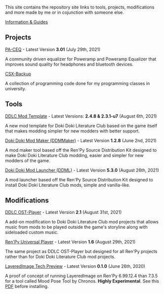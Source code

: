 This site contains the repository site links to tools, projects, modifications and more made by me or in cojunction with someone else.

[Information & Guides](information/information.md)

## Projects

[PA-CEQ](https://github.com/GanstaKingofSA/PA-CEQ) - Latest Version **3.01** (July 29th, 2021)

A community driven equalizer for Poweramp and Poweramp Equalizer that improves sound quality for headphones and bluetooth devices.

[CSX-Backup](https://github.com/GanstaKingofSA/CS1310-Backup) 

A collection of programming code done for my programming classes in university.

## Tools

[DDLC Mod Template](https://ganstakingofsa.github.io/DDLCModTemplate2.0) - Latest Versions: **2.4.8 & 2.3.1-u7** (August 6th, 2021)

A new mod template for Doki Doki Literature Club based on the game itself that makes modding simpler for new modders with better support.

[Doki Doki Mod Maker (DDMMaker)](https://ganstakingofsa.github.io/DDLC-ModMaker) - Latest Version **1.2.8** (June 2nd, 2021)

A mod maker tool based off the Ren'Py Source Distribution Kit designed to make Doki Doki Literature Club modding, easier and simpler for new modders of the game. 

[Doki Doki Mod Launcher (DDML)](https://github.com/GanstaKingofSA/DDML) - Latest Version **5.3.0** (August 26th, 2021)

A mod launcher based off the Ren'Py Source Distribution Kit designed to install Doki Doki Literature Club mods, simple and vanilla-like. 

## Modifications

[DDLC OST-Player](https://github.com/GanstaKingofSA/DDLC-OSTPlayer) - Latest Version **2.1** (August 31st, 2021)

A add-on modification to Doki Doki Literature Club mod projects that allows music from mods to be played outside the game's storyline along with sideloaded custom music.

[Ren'Py Universal Player](https://github.com/GanstaKingofSA/RenPy-Universal-Player) - Latest Version **1.6** (August 29th, 2021)

The same project as DDLC OST-Player but designed for all Ren'Py projects rather than for Doki Doki Literature Club mod projects.

[LayeredImage Tech Preview](https://drive.google.com/file/d/15uuQvq2FSw2RvLFwWVVVqa8Liza80c5_/view?usp=sharing) - Latest Version **0.1.0** (June 26th, 2020)

A proof of concept of running LayeredImage on Ren'Py 6.99.12.4 than 7.3.5 for a tool called Mood Pose Tool by Chronos. **Highly Experimental**. See this [PDF](https://drive.google.com/file/d/1rZLBHIEEu63Oyj6Apfl3myQabebyDEOp/view) before installing. 
